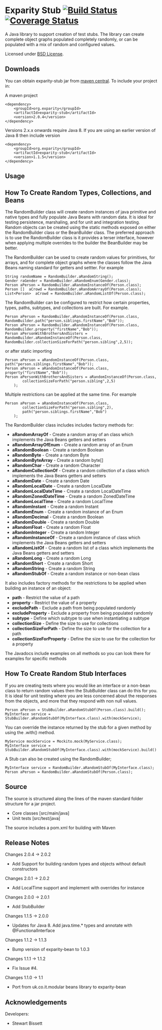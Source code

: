 Exparity Stub  [![Build Status](https://travis-ci.org/eXparity/exparity-stub.svg?branch=master)](https://travis-ci.org/eXparity/exparity-stub) [![Coverage Status](https://coveralls.io/repos/eXparity/exparity-stub/badge.png?branch=master)](https://coveralls.io/r/eXparity/exparity-stub?branch=master)
=============
A Java library to support creation of test stubs. The library can create complete object graphs populated completely randomly, or can be populated with a mix of random and configured values.

Licensed under [BSD License][].

Downloads
---------
You can obtain exparity-stub jar from [maven central][]. To include your project in:

A maven project

    <dependency>
        <groupId>org.exparity</groupId>
        <artifactId>exparity-stub</artifactId>
        <version>2.0.4</version>
    </dependency>

Versions 2.x.x onwards require Java 8. If you are using an earlier version of Java 8 then include version

    <dependency>
        <groupId>org.exparity</groupId>
        <artifactId>exparity-stub</artifactId>
        <version>1.1.5</version>
    </dependency>
            
Usage
-------------

How To Create Random Types, Collections, and Beans
--------------------------------------------------

The RandomBuilder class will create random instances of java primitive and native types and fully populate Java Beans with random data. It is ideal for testing persistence, marshaling, and for unit and integration testing. Random objects can be created using the static methods exposed on either the RandomBuilder class or the BeanBuilder class. The preferred approach is to use the RandomBuilder class is it provides a terser interface, however when applying multiple overrides to the builder the BeanBuilder may be better.

The RandomBuilder can be used to create random values for primitives, for arrays, and for complete object graphs where the classes follow the Java Beans naming standard for getters and settter. For example

	String randomName = RandomBuilder.aRandomString();
	Gender raGender = RandomBuilder.aRandomEnum(Gender.class);
	Person aPerson = RandomBuilder.aRandomInstanceOf(Person.class);
	Person []  aCrowd = RandomBuilder.aRandomArrayOf(Person.class);
	List<Person>  aCrowd = RandomBuilder.aRandomListOf(Person.class);

The RandomBuilder can be configured to restrict how certain properties, types, paths, subtypes, and collections are built. For example.

	Person aPerson = RandomBuilder.aRandomInstanceOf(Person.class,
	RandomBuilder.path("person.siblings.firstName","Bob"));
	Person aPerson = RandomBuilder.aRandomInstanceOf(Person.class, RandomBuilder.property("firstName","Bob"));
	Person aPersonWithBrothersAndSisters = RandomBuilder.aRandomInstanceOf(Person.class,
	RandomBuilder.collectionSizeForPath("person.sibling",2,5));
	  
or after static importing

	Person aPerson = aRandomInstanceOf(Person.class, path("person.siblings.firstName","Bob"));
	Person aPerson = aRandomInstanceOf(Person.class, property("firstName","Bob"));
	Person aPersonWithBrothersAndSisters = aRandomInstanceOf(Person.class, 
			collectionSizeForPath("person.sibling",2,5)
		);

Multiple restrictions can be applied at the same time. For example

	Person aPerson = aRandomInstanceOf(Person.class, 
			collectionSizeForPath("person.sibling",2), 
			path("person.siblings.firstName","Bob")
		);

The RandomBuilder class includes includes factory methods for:

* __aRandomArrayOf__ - Create a random array of an class which implements the Java Beans getters and setters
* __aRandomArrayOfEnum__ - Create a random array of an Enum
* __aRandomBoolean__ - Create a random Boolean
* __aRandomByte__ - Create a random Byte
* __aRandomByteArray__ - Create a random byte[]
* __aRandomChar__ - Create a random Character
* __aRandomCollectionOf__ - Create a random collection of a class which implements the Java Beans getters and setters
* __aRandomDate__ - Create a random Date
* __aRandomLocalDate__ - Create a random LocalDate
* __aRandomLocalDateTime__ - Create a random LocalDateTime
* __aRandomZonedDateTime__ - Create a random ZonedDateTime
* __aRandomLocalTime__ - Create a random LocalTime
* __aRandomInstant__ - Create a random Instant
* __aRandomEnum__ - Create a random instance of an Enum
* __aRandomDecimal__ - Create a random Boolean
* __aRandomDouble__ - Create a random Double
* __aRandomFloat__ - Create a random Float
* __aRandomInteger__ - Create a random Integer
* __aRandomInstanceOf__ - Create a random instance of class which implements the Java Beans getters and setters
* __aRandomListOf__ - Create a random list of a class which implements the Java Beans getters and setters
* __aRandomLong__ - Create a random Long
* __aRandomShort__ - Create a random Short
* __aRandomString__ - Create a random String
* __aRandomStubOf__ - Create a random instance or non-bean class

It also includes factory methods for the restrictions to be applied when building an instance of an object:

* __path__ - Restrict the value of a path
* __property__ - Restrict the value of a property
* __excludePath__ - Exclude a path from being populated randomly
* __excludeProperty__ - Exclude a property from being populated randomly
* __subtype__ - Define which subtype to use when instantiating a subtype
* __collectionSize__ - Define the size to use for collections
* __collectionSizeForPath__ - Define the size to use for the collection for a path
* __collectionSizeForProperty__ - Define the size to use for the collection for a property

The Javadocs include examples on all methods so you can look there for examples for specific methods

How To Create Random Stub Interfaces 
------------------------------------

If you are creating tests where you would like an interface or a non-bean class to return random values then the StubBuilder class can do this for you. It is ideal for unit testing where you are less concerned about the responses from the objects, and more that they respond with non null values.

	Person aPerson = StubBuilder.aRandomStubOf(Person.class).build();
	MyInterface service = StubBuilder.aRandomStubOf(MyInterface.class).with(mockService);

You can override the instance returned by the stub for a given method by using the .with() method.

    MyService mockService = Mockito.mock(MyService.class);
    MyInterface service = StubBuilder.aRandomStubOf(MyInterface.class).with(mockService).build()

A Stub can also be created using the RandomBuilder; 

	MyInterface service = RandomBuilder.aRandomStubOf(MyInterface.class);
	Person aPerson = RandomBuilder.aRandomStubOf(Person.class);

Source
------
The source is structured along the lines of the maven standard folder structure for a jar project.

  * Core classes [src/main/java]
  * Unit tests [src/test/java]

The source includes a pom.xml for building with Maven 

Release Notes
-------------
Changes 2.0.4 -> 2.0.2
  * Add Support for building random types and objects without default constructors
  
Changes 2.0.1 -> 2.0.2
  * Add LocalTime support and implement with overrides for instance
  
Changes 2.0.0 -> 2.0.1
  * Add StubBuilder
  
Changes 1.1.5 -> 2.0.0
  * Updates for Java 8. Add java.time.* types and annotate with @FunctionalInterface
  
Changes 1.1.2 -> 1.1.3
  * Bump version of exparity-bean to 1.0.3

Changes 1.1.1 -> 1.1.2
  * Fix Issue #4.

Changes 1.1.0 -> 1.1
  * Port from uk.co.it.modular beans library to exparity-bean

Acknowledgements
----------------
Developers:
  * Stewart Bissett

[BSD License]: http://opensource.org/licenses/BSD-3-Clause
[Maven central]: http://search.maven.org/#search%7Cga%7C1%7Ca%3A%22hamcrest-date%22
